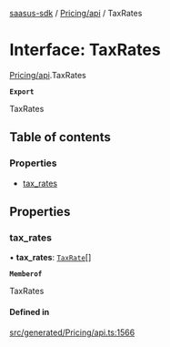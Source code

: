 [saasus-sdk](../README.md) / [Pricing/api](../modules/Pricing_api.md) / TaxRates

# Interface: TaxRates

[Pricing/api](../modules/Pricing_api.md).TaxRates

**`Export`**

TaxRates

## Table of contents

### Properties

- [tax\_rates](Pricing_api.TaxRates.md#tax_rates)

## Properties

### tax\_rates

• **tax\_rates**: [`TaxRate`](Pricing_api.TaxRate.md)[]

**`Memberof`**

TaxRates

#### Defined in

[src/generated/Pricing/api.ts:1566](https://github.com/saasus-platform/saasus-sdk-javascript/blob/6b95732/src/generated/Pricing/api.ts#L1566)
